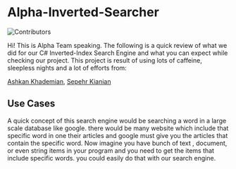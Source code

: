 # Alpha-Inverted-Searcher
![Contributors](https://img.shields.io/github/contributors/AlphaCodeStarTeam/AlphaInvertedSearcher?style=flat-square)

Hi! This is Alpha Team speaking. The following is a quick review of what we did for our C# Inverted-Index Search Engine and what you can expect while checking our project.
This project is result of using lots of caffeine, sleepless nights and a lot of efforts from:

[Ashkan Khademian](https://github.com/ashkan-khd),
[Sepehr Kianian](https://github.com/sepehrkianian09)

## Use Cases
A quick concept of this search engine would be searching a word in a large scale database like google. there would be many website which include that specific word in one their articles and google must give you the articles that contain the specific word.
Now imagine you have bunch of text , document, or even string items in your program and you need to get the items that include specific words. you could easily do that with our search engine.
